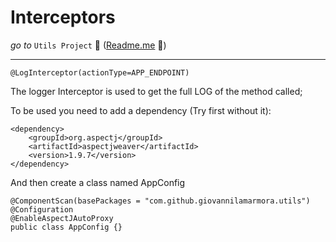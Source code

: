 # Interceptors

_go to_ `Utils Project` 🚀 ([Readme.me](../../../../../../../../README.md) 📄)

<hr>

```
@LogInterceptor(actionType=APP_ENDPOINT)
```

The logger Interceptor is used to get the full LOG of the method called;

To be used you need to add a dependency (Try first without it):

```
<dependency>
    <groupId>org.aspectj</groupId>
    <artifactId>aspectjweaver</artifactId>
    <version>1.9.7</version>
</dependency>
```

And then create a class named AppConfig

```
@ComponentScan(basePackages = "com.github.giovannilamarmora.utils")
@Configuration
@EnableAspectJAutoProxy
public class AppConfig {}
```